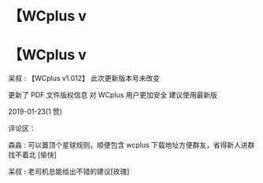 # 【WCplus v

# 【WCplus v

呆叔 : 【WCplus v1.012】 此次更新版本号未改变

更新了 PDF 文件版权信息 对 WCplus 用户更加安全 建议使用最新版

2019-01-23(1 赞)

评论区：

森淼 : 可以置顶个星球规则，顺便包含 wcplus 下载地址方便群友，省得新人进群找不着北 [愉快]

呆叔 : 老司机总能给出不错的建议[玫瑰]